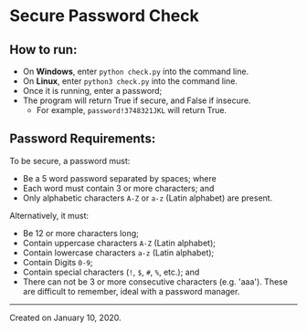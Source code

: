 # Secure Password Check

## How to run:

- On **Windows**, enter `python check.py` into the command line.
- On **Linux**, enter `python3 check.py` into the command line.
- Once it is running, enter a password;
- The program will return True if secure, and False if insecure.
  - For example, `password!3748321JKL` will return True.


## Password Requirements:

To be secure, a password must:
- Be a 5 word password separated by spaces; where
- Each word must contain 3 or more characters; and
- Only alphabetic characters `A-Z` or `a-z` (Latin alphabet) are present.



Alternatively, it must:
- Be 12 or more characters long;
- Contain uppercase characters `A-Z` (Latin alphabet);
- Contain lowercase characters `a-z` (Latin alphabet);
- Contain Digits `0-9`;
- Contain special characters (`!`, `$`, `#`, `%`, etc.); and
- There can not be 3 or more consecutive characters (e.g. 'aaa').
These are difficult to remember, ideal with a password manager.


---

Created on January 10, 2020.
